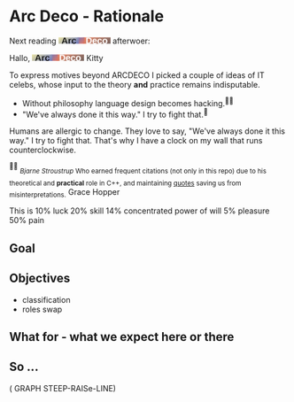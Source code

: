 # Arc Deco - Rationale

Next reading  <img src="../../../_rsc/_img/ArcDeco/ArcDeco-bar-12px.jpg"/> afterwoer:

Hallo, 
[![Arc Deco.](../../../_rsc/_img/ArcDeco/ArcDeco-bar-12px.jpg)](../../) 
Kitty

To express motives beyond ARCDECO I picked a couple of ideas of IT celebs, whose input to the theory **and** practice remains indisputable.

+ Without philosophy language design becomes hacking.<sup>🧑‍⚖️</sup> 
+ "We've always done it this way." I try to fight that.<sup>👵</sup>

Humans are allergic to change. They love to say, "We've always done it this way." I try to fight that. That's why I have a clock on my wall that runs counterclockwise.

<sup>🧑‍⚖️</sup> <sub>_Bjarne Stroustrup_ Who earned frequent citations (not only in this repo) due to his theoretical and **practical** role in C++, and maintaining [quotes](https://www.stroustrup.com/quotes.html) saving us from misinterpretations.</sub>
Grace Hopper

This is 10% luck
20% skill 
14% concentrated
power of will
5% pleasure
50% pain

## Goal

## Objectives

+ classification
+ roles swap

## What for - what we expect here or there

## So ...

( GRAPH STEEP-RAISe-LINE)

